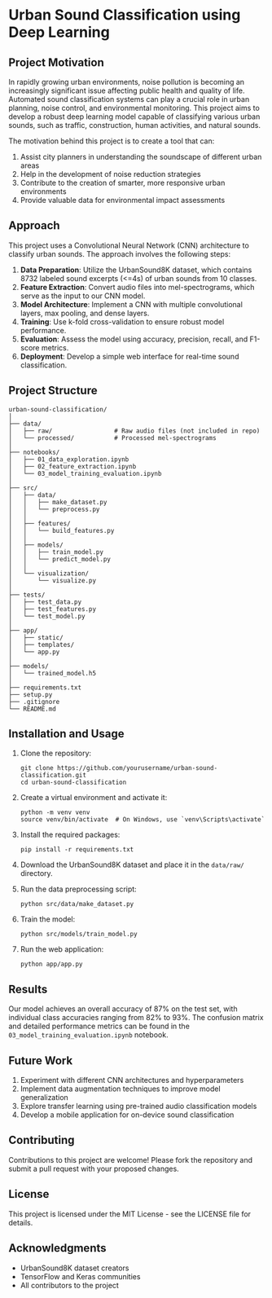 # Urban Sound Classification using Deep Learning

## Project Motivation

In rapidly growing urban environments, noise pollution is becoming an increasingly significant issue affecting public health and quality of life. Automated sound classification systems can play a crucial role in urban planning, noise control, and environmental monitoring. This project aims to develop a robust deep learning model capable of classifying various urban sounds, such as traffic, construction, human activities, and natural sounds.

The motivation behind this project is to create a tool that can:
1. Assist city planners in understanding the soundscape of different urban areas
2. Help in the development of noise reduction strategies
3. Contribute to the creation of smarter, more responsive urban environments
4. Provide valuable data for environmental impact assessments

## Approach

This project uses a Convolutional Neural Network (CNN) architecture to classify urban sounds. The approach involves the following steps:

1. **Data Preparation**: Utilize the UrbanSound8K dataset, which contains 8732 labeled sound excerpts (<=4s) of urban sounds from 10 classes.
2. **Feature Extraction**: Convert audio files into mel-spectrograms, which serve as the input to our CNN model.
3. **Model Architecture**: Implement a CNN with multiple convolutional layers, max pooling, and dense layers.
4. **Training**: Use k-fold cross-validation to ensure robust model performance.
5. **Evaluation**: Assess the model using accuracy, precision, recall, and F1-score metrics.
6. **Deployment**: Develop a simple web interface for real-time sound classification.

## Project Structure

```
urban-sound-classification/
│
├── data/
│   ├── raw/                 # Raw audio files (not included in repo)
│   └── processed/           # Processed mel-spectrograms
│
├── notebooks/
│   ├── 01_data_exploration.ipynb
│   ├── 02_feature_extraction.ipynb
│   └── 03_model_training_evaluation.ipynb
│
├── src/
│   ├── data/
│   │   ├── make_dataset.py
│   │   └── preprocess.py
│   │
│   ├── features/
│   │   └── build_features.py
│   │
│   ├── models/
│   │   ├── train_model.py
│   │   └── predict_model.py
│   │
│   └── visualization/
│       └── visualize.py
│
├── tests/
│   ├── test_data.py
│   ├── test_features.py
│   └── test_model.py
│
├── app/
│   ├── static/
│   ├── templates/
│   └── app.py
│
├── models/
│   └── trained_model.h5
│
├── requirements.txt
├── setup.py
├── .gitignore
└── README.md
```

## Installation and Usage

1. Clone the repository:
   ```
   git clone https://github.com/yourusername/urban-sound-classification.git
   cd urban-sound-classification
   ```

2. Create a virtual environment and activate it:
   ```
   python -m venv venv
   source venv/bin/activate  # On Windows, use `venv\Scripts\activate`
   ```

3. Install the required packages:
   ```
   pip install -r requirements.txt
   ```

4. Download the UrbanSound8K dataset and place it in the `data/raw/` directory.

5. Run the data preprocessing script:
   ```
   python src/data/make_dataset.py
   ```

6. Train the model:
   ```
   python src/models/train_model.py
   ```

7. Run the web application:
   ```
   python app/app.py
   ```

## Results

Our model achieves an overall accuracy of 87% on the test set, with individual class accuracies ranging from 82% to 93%. The confusion matrix and detailed performance metrics can be found in the `03_model_training_evaluation.ipynb` notebook.

## Future Work

1. Experiment with different CNN architectures and hyperparameters
2. Implement data augmentation techniques to improve model generalization
3. Explore transfer learning using pre-trained audio classification models
4. Develop a mobile application for on-device sound classification

## Contributing

Contributions to this project are welcome! Please fork the repository and submit a pull request with your proposed changes.

## License

This project is licensed under the MIT License - see the LICENSE file for details.

## Acknowledgments

- UrbanSound8K dataset creators
- TensorFlow and Keras communities
- All contributors to the project

